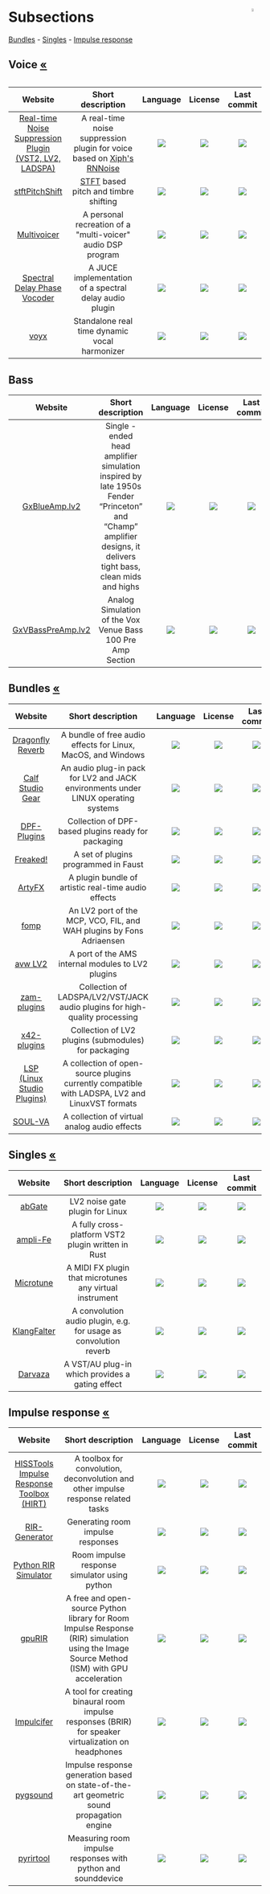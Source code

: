# Subsections <img align="right" alt="WIP" src="https://user-images.githubusercontent.com/171307/210726270-adc28ba9-dada-42cf-b53e-b01d03e3dca7.png" width="4%" />
[Bundles](#bundles-) - [Singles](#singles-) - [Impulse response](#impulse-response-)

## Voice [«](#subsections)
|Website|Short description|Language|License|Last commit|
|:-:|:-:|:-:|:-:|:-:|
|[Real-time Noise Suppression Plugin (VST2, LV2, LADSPA)](https://github.com/werman/noise-suppression-for-voice)|A real-time noise suppression plugin for voice based on [Xiph's RNNoise](https://jmvalin.ca/demo/rnnoise/)|[![](https://img.shields.io/github/languages/top/werman/noise-suppression-for-voice?color=pink&style=flat-square)](https://github.com/werman/noise-suppression-for-voice/graphs/contributors)|[![](https://flat.badgen.net/github/license/werman/noise-suppression-for-voice?label=)](https://github.com/werman/noise-suppression-for-voice/blob/master/LICENSE)|[![](https://flat.badgen.net/github/last-commit/werman/noise-suppression-for-voice?label=)](https://github.com/werman/noise-suppression-for-voice/graphs/code-frequency)|
|[stftPitchShift](https://github.com/jurihock/stftPitchShift)|[STFT](https://www.audiolabs-erlangen.de/resources/MIR/FMP/C2/C2_STFT-Basic.html) based pitch and timbre shifting|[![](https://img.shields.io/github/languages/top/jurihock/stftPitchShift?color=pink&style=flat-square)](https://github.com/jurihock/stftPitchShift/graphs/contributors)|[![](https://flat.badgen.net/github/license/jurihock/stftPitchShift?label=)](https://github.com/jurihock/stftPitchShift/blob/master/LICENSE)|[![](https://flat.badgen.net/github/last-commit/jurihock/stftPitchShift?label=)](https://github.com/jurihock/stftPitchShift/graphs/code-frequency)|
|[Multivoicer](https://github.com/bendoepker/Multivoicer)|A personal recreation of a "multi-voicer" audio DSP program|[![](https://img.shields.io/github/languages/top/bendoepker/Multivoicer?color=pink&style=flat-square)](https://github.com/bendoepker/Multivoicer/graphs/contributors)|[![](https://flat.badgen.net/github/license/bendoepker/Multivoicer?label=)](https://github.com/bendoepker/Multivoicer/blob/master/LICENSE)|[![](https://flat.badgen.net/github/last-commit/bendoepker/Multivoicer?label=)](https://github.com/bendoepker/Multivoicer/graphs/code-frequency)|
|[Spectral Delay Phase Vocoder](https://github.com/Aayushchou/spectral-delay)|A JUCE implementation of a spectral delay audio plugin|[![](https://img.shields.io/github/languages/top/Aayushchou/spectral-delay?color=pink&style=flat-square)](https://github.com/Aayushchou/spectral-delay/graphs/contributors)|[![](https://flat.badgen.net/github/license/Aayushchou/spectral-delay?label=)](https://github.com/Aayushchou/spectral-delay/blob/master/LICENSE)|[![](https://flat.badgen.net/github/last-commit/Aayushchou/spectral-delay?label=)](https://github.com/Aayushchou/spectral-delay/graphs/code-frequency)|
|[voyx](https://github.com/jurihock/voyx)|Standalone real time dynamic vocal harmonizer|[![](https://img.shields.io/github/languages/top/jurihock/voyx?color=pink&style=flat-square)](https://github.com/jurihock/voyx/graphs/contributors)|[![](https://flat.badgen.net/github/license/jurihock/voyx?label=)](https://github.com/jurihock/voyx/blob/master/LICENSE)|[![](https://flat.badgen.net/github/last-commit/jurihock/voyx?label=)](https://github.com/jurihock/voyx/graphs/code-frequency)|






## Bass 
|Website|Short description|Language|License|Last commit|
|:-:|:-:|:-:|:-:|:-:|
|[GxBlueAmp.lv2](https://github.com/brummer10/GxBlueAmp.lv2)|Single - ended head amplifier simulation inspired by late 1950s Fender “Princeton” and “Champ” amplifier designs, it delivers tight bass, clean mids and highs|![](https://img.shields.io/github/languages/top/brummer10/GxBlueAmp.lv2?color=pink&style=flat-square)|![](https://flat.badgen.net/github/license/brummer10/GxBlueAmp.lv2?label=)|![](https://flat.badgen.net/github/last-commit/brummer10/GxBlueAmp.lv2?label=)|
|[GxVBassPreAmp.lv2](https://github.com/brummer10/GxVBassPreAmp.lv2)|Analog Simulation of the Vox Venue Bass 100 Pre Amp Section|![](https://img.shields.io/github/languages/top/brummer10/GxVBassPreAmp.lv2?color=pink&style=flat-square)|![](https://flat.badgen.net/github/license/brummer10/GxBlueAmp.lv2?label=)|![](https://flat.badgen.net/github/last-commit/brummer10/GxBlueAmp.lv2?label=)|

## Bundles [«](#subsections)
|Website|Short description|Language|License|Last commit|
|:-:|:-:|:-:|:-:|:-:|
|[Dragonfly Reverb](https://github.com/michaelwillis/dragonfly-reverb)|A bundle of free audio effects for Linux, MacOS, and Windows|[![](https://img.shields.io/github/languages/top/michaelwillis/dragonfly-reverb?color=pink&style=flat-square)](https://github.com/michaelwillis/dragonfly-reverb/graphs/contributors)|[![](https://flat.badgen.net/github/license/michaelwillis/dragonfly-reverb?label=)](https://github.com/michaelwillis/dragonfly-reverb/blob/master/LICENSE)|[![](https://flat.badgen.net/github/last-commit/michaelwillis/dragonfly-reverb?label=)](https://github.com/michaelwillis/dragonfly-reverb/graphs/code-frequency)|
|[Calf Studio Gear](http://calf-studio-gear.org/)|An audio plug-in pack for LV2 and JACK environments under LINUX operating systems|[![](https://img.shields.io/github/languages/top/calf-studio-gear/calf?color=pink&style=flat-square)](https://github.com/calf-studio-gear/calf/graphs/contributors)|[![](https://flat.badgen.net/github/license/calf-studio-gear/calf?label=)](https://github.com/calf-studio-gear/calf/blob/master/LICENSE)|[![](https://flat.badgen.net/github/last-commit/calf-studio-gear/calf?label=)](https://github.com/calf-studio-gear/calf/graphs/code-frequency)|
|[DPF-Plugins](https://github.com/DISTRHO/DPF-Plugins)|Collection of DPF-based plugins ready for packaging|[![](https://img.shields.io/github/languages/top/DISTRHO/DPF-Plugins?color=pink&style=flat-square)](https://github.com/DISTRHO/DPF-Plugins/graphs/contributors)|[![](https://flat.badgen.net/badge/license/MULTI/blue?label=)](https://github.com/DISTRHO/DPF-Plugins/blob/master/LICENSE)|[![](https://flat.badgen.net/github/last-commit/DISTRHO/DPF-Plugins?label=)](https://github.com/DISTRHO/DPF-Plugins/graphs/code-frequency)|
|[Freaked!](https://github.com/pjotrompet/Freaked)|A set of plugins programmed in Faust|[![](https://img.shields.io/github/languages/top/pjotrompet/Freaked?color=pink&style=flat-square)](https://github.com/pjotrompet/Freaked/graphs/contributors)|[![](https://flat.badgen.net/github/license/pjotrompet/Freaked?label=)](https://github.com/pjotrompet/Freaked/blob/master/LICENSE)|[![](https://flat.badgen.net/github/last-commit/pjotrompet/Freaked?label=)](https://github.com/pjotrompet/Freaked/graphs/code-frequency)|
|[ArtyFX](http://openavproductions.com/artyfx/)|A plugin bundle of artistic real-time audio effects|[![](https://img.shields.io/github/languages/top/openAVproductions/openAV-ArtyFX?color=pink&style=flat-square)](https://github.com/openAVproductions/openAV-ArtyFX/graphs/contributors)|[![](https://flat.badgen.net/github/license/openAVproductions/openAV-ArtyFX?label=)](https://github.com/openAVproductions/openAV-ArtyFX/blob/master/LICENSE)|[![](https://flat.badgen.net/github/last-commit/openAVproductions/openAV-ArtyFX?label=)](https://github.com/openAVproductions/openAV-ArtyFX/graphs/code-frequency)|
|[fomp](https://gitlab.com/drobilla/fomp)|An LV2 port of the MCP, VCO, FIL, and WAH plugins by Fons Adriaensen|[![](https://img.shields.io/gitlab/languages/top/drobilla/fomp?color=pink&style=flat-square)](https://gitlab.com/drobilla/fomp/-/graphs/master/charts)|[![](https://flat.badgen.net/gitlab/license/drobilla/fomp?label=)](https://gitlab.com/drobilla/fomp/-/blob/master/COPYING)|[![](https://flat.badgen.net/gitlab/last-commit/drobilla/fomp?label=)](https://gitlab.com/drobilla/fomp/-/graphs/master)|
|[avw LV2](https://github.com/mfisher31/avwlv2)|A port of the AMS internal modules to LV2 plugins|[![](https://img.shields.io/github/languages/top/mfisher31/avwlv2?color=pink&style=flat-square)](https://github.com/mfisher31/avwlv2/graphs/contributors)|[![](https://flat.badgen.net/github/license/mfisher31/avwlv2?label=)](https://github.com/mfisher31/avwlv2/blob/master/LICENSE)|[![](https://flat.badgen.net/github/last-commit/mfisher31/avwlv2?label=)](https://github.com/mfisher31/avwlv2/graphs/code-frequency)|
|[zam-plugins](http://www.zamaudio.com/)|Collection of LADSPA/LV2/VST/JACK audio plugins for high-quality processing|[![](https://img.shields.io/github/languages/top/zamaudio/zam-plugins?color=pink&style=flat-square)](https://github.com/zamaudio/zam-plugins/graphs/contributors)|[![](https://flat.badgen.net/github/license/zamaudio/zam-plugins?label=)](https://github.com/zamaudio/zam-plugins/blob/master/LICENSE)|[![](https://flat.badgen.net/github/last-commit/zamaudio/zam-plugins?label=)](https://github.com/zamaudio/zam-plugins/graphs/code-frequency)|
|[x42-plugins](https://x42-plugins.com/x42/)|Collection of LV2 plugins (submodules) for packaging|[![](https://img.shields.io/github/languages/top/x42/x42-plugins?color=pink&style=flat-square)](https://github.com/x42/x42-plugins/graphs/contributors)|[![](https://flat.badgen.net/badge/license/GPL%202.0/3.0/blue?label=)](https://github.com/x42/x42-plugins)|[![](https://flat.badgen.net/github/last-commit/x42/x42-plugins?label=)](https://github.com/x42/x42-plugins/graphs/code-frequency)|
|[LSP (Linux Studio Plugins)](https://lsp-plug.in/)|A collection of open-source plugins currently compatible with LADSPA, LV2 and LinuxVST formats|[![](https://img.shields.io/github/languages/top/sadko4u/lsp-plugins?color=pink&style=flat-square)](https://github.com/sadko4u/lsp-plugins/graphs/contributors)|[![](https://flat.badgen.net/github/license/sadko4u/lsp-plugins?label=)](https://github.com/sadko4u/lsp-plugins/blob/master/LICENSE)|[![](https://flat.badgen.net/github/last-commit/sadko4u/lsp-plugins?label=)](https://github.com/sadko4u/lsp-plugins/graphs/code-frequency)|
|[SOUL-VA](https://github.com/thezhe/SOUL-VA)|A collection of virtual analog audio effects|[![](https://img.shields.io/github/languages/top/thezhe/SOUL-VA?color=pink&style=flat-square)](https://github.com/thezhe/SOUL-VA/graphs/contributors)|[![](https://flat.badgen.net/github/license/thezhe/SOUL-VA?label=)](https://github.com/thezhe/SOUL-VA/blob/master/LICENSE)|[![](https://flat.badgen.net/github/last-commit/thezhe/SOUL-VA?label=)](https://github.com/thezhe/SOUL-VA/graphs/code-frequency)|

## Singles [«](#subsections)
|Website|Short description|Language|License|Last commit|
|:-:|:-:|:-:|:-:|:-:|
|[abGate](https://abgate.sourceforge.io/)|LV2 noise gate plugin for Linux|[![](https://img.shields.io/github/languages/top/antanasbruzas/abGate?color=pink&style=flat-square)](https://github.com/antanasbruzas/abGate/graphs/contributors)|[![](https://flat.badgen.net/github/license/antanasbruzas/abGate?label=)](https://github.com/antanasbruzas/abGate/blob/master/LICENSE)|[![](https://flat.badgen.net/github/last-commit/antanasbruzas/abGate?label=)](https://github.com/antanasbruzas/abGate/graphs/code-frequency)|
|[ampli-Fe](https://github.com/antonok-edm/ampli-Fe)|A fully cross-platform VST2 plugin written in Rust|[![](https://img.shields.io/github/languages/top/antonok-edm/ampli-Fe?color=pink&style=flat-square)](https://github.com/antonok-edm/ampli-Fe/graphs/contributors)|[![](https://flat.badgen.net/github/license/antonok-edm/ampli-Fe?label=)](https://github.com/antonok-edm/ampli-Fe/blob/master/LICENSE)|[![](https://flat.badgen.net/github/last-commit/antonok-edm/ampli-Fe?label=)](https://github.com/antonok-edm/ampli-Fe/graphs/code-frequency)|
|[Microtune](https://github.com/kyr0/microtune)|A MIDI FX plugin that microtunes any virtual instrument|[![](https://img.shields.io/github/languages/top/kyr0/microtune?color=pink&style=flat-square)](https://github.com/kyr0/microtune/graphs/contributors)|[![](https://flat.badgen.net/github/license/kyr0/microtune?label=)](https://github.com/kyr0/microtune/blob/master/LICENSE)|[![](https://flat.badgen.net/github/last-commit/kyr0/microtune?label=)](https://github.com/kyr0/microtune/graphs/code-frequency)|
|[KlangFalter](https://github.com/HiFi-LoFi/KlangFalter)|A convolution audio plugin, e.g. for usage as convolution reverb|[![](https://img.shields.io/github/languages/top/HiFi-LoFi/KlangFalter?color=pink&style=flat-square)](https://github.com/HiFi-LoFi/KlangFalter/graphs/contributors)|[![](https://flat.badgen.net/github/license/HiFi-LoFi/KlangFalter?label=)](https://github.com/HiFi-LoFi/KlangFalter/blob/master/LICENSE)|[![](https://flat.badgen.net/github/last-commit/HiFi-LoFi/KlangFalter?label=)](https://github.com/HiFi-LoFi/KlangFalter/graphs/code-frequency)|
|[Darvaza](https://github.com/igorski/darvaza)|A VST/AU plug-in which provides a gating effect|[![](https://img.shields.io/github/languages/top/igorski/darvaza?color=pink&style=flat-square)](https://github.com/igorski/darvaza/graphs/contributors)|[![](https://flat.badgen.net/github/license/igorski/darvaza?label=)](https://github.com/igorski/darvaza/blob/master/LICENSE)|[![](https://flat.badgen.net/github/last-commit/igorski/darvaza?label=)](https://github.com/igorski/darvaza/graphs/code-frequency)|

## Impulse response [«](#subsections)
|Website|Short description|Language|License|Last commit|
|:-:|:-:|:-:|:-:|:-:|
|[HISSTools Impulse Response Toolbox (HIRT)](https://github.com/HISSTools/HISSTools_Impulse_Response_Toolbox)|A toolbox for convolution, deconvolution and other impulse response related tasks|[![](https://img.shields.io/github/languages/top/HISSTools/HISSTools_Impulse_Response_Toolbox?color=pink&style=flat-square)](https://github.com/HISSTools/HISSTools_Impulse_Response_Toolbox/graphs/contributors)|[![](https://flat.badgen.net/github/license/HISSTools/HISSTools_Impulse_Response_Toolbox?label=)](https://github.com/HISSTools/HISSTools_Impulse_Response_Toolbox/blob/master/LICENSE)|[![](https://flat.badgen.net/github/last-commit/HISSTools/HISSTools_Impulse_Response_Toolbox?label=)](https://github.com/HISSTools/HISSTools_Impulse_Response_Toolbox/graphs/code-frequency)|
|[RIR-Generator](https://github.com/ehabets/RIR-Generator)|Generating room impulse responses|[![](https://img.shields.io/github/languages/top/ehabets/RIR-Generator?color=pink&style=flat-square)](https://github.com/ehabets/RIR-Generator/graphs/contributors)|[![](https://flat.badgen.net/github/license/ehabets/RIR-Generator?label=)](https://github.com/ehabets/RIR-Generator/blob/master/LICENSE)|[![](https://flat.badgen.net/github/last-commit/ehabets/RIR-Generator?label=)](https://github.com/ehabets/RIR-Generator/graphs/code-frequency)|
|[Python RIR Simulator](https://github.com/sunits/rir_simulator_python)|Room impulse response simulator using python|[![](https://img.shields.io/github/languages/top/sunits/rir_simulator_python?color=pink&style=flat-square)](https://github.com/sunits/rir_simulator_python/graphs/contributors)|[![](https://flat.badgen.net/github/license/sunits/rir_simulator_python?label=)](https://github.com/sunits/rir_simulator_python/blob/master/LICENSE)|[![](https://flat.badgen.net/github/last-commit/sunits/rir_simulator_python?label=)](https://github.com/sunits/rir_simulator_python/graphs/code-frequency)|
|[gpuRIR](https://github.com/DavidDiazGuerra/gpuRIR)|A free and open-source Python library for Room Impulse Response (RIR) simulation using the Image Source Method (ISM) with GPU acceleration|[![](https://img.shields.io/github/languages/top/DavidDiazGuerra/gpuRIR?color=pink&style=flat-square)](https://github.com/DavidDiazGuerra/gpuRIR/graphs/contributors)|[![](https://flat.badgen.net/github/license/DavidDiazGuerra/gpuRIR?label=)](https://github.com/DavidDiazGuerra/gpuRIR/blob/master/LICENSE)|[![](https://flat.badgen.net/github/last-commit/DavidDiazGuerra/gpuRIR?label=)](https://github.com/DavidDiazGuerra/gpuRIR/graphs/code-frequency)|
|[Impulcifer](https://github.com/jaakkopasanen/Impulcifer)|A tool for creating binaural room impulse responses (BRIR) for speaker virtualization on headphones|[![](https://img.shields.io/github/languages/top/jaakkopasanen/Impulcifer?color=pink&style=flat-square)](https://github.com/jaakkopasanen/Impulcifer/graphs/contributors)|[![](https://flat.badgen.net/github/license/jaakkopasanen/Impulcifer?label=)](https://github.com/jaakkopasanen/Impulcifer/blob/master/LICENSE)|[![](https://flat.badgen.net/github/last-commit/jaakkopasanen/Impulcifer?label=)](https://github.com/jaakkopasanen/Impulcifer/graphs/code-frequency)|
|[pygsound](https://github.com/GAMMA-UMD/pygsound)|Impulse response generation based on state-of-the-art geometric sound propagation engine|[![](https://img.shields.io/github/languages/top/GAMMA-UMD/pygsound?color=pink&style=flat-square)](https://github.com/GAMMA-UMD/pygsound/graphs/contributors)|[![](https://flat.badgen.net/badge/license/OWN/blue?label=)](https://github.com/GAMMA-UMD/pygsound/blob/master/LICENSE.txt)|[![](https://flat.badgen.net/github/last-commit/GAMMA-UMD/pygsound?label=)](https://github.com/GAMMA-UMD/pygsound/graphs/code-frequency)|
|[pyrirtool](https://github.com/maj4e/pyrirtool)|Measuring room impulse responses with python and sounddevice|[![](https://img.shields.io/github/languages/top/maj4e/pyrirtool?color=pink&style=flat-square)](https://github.com/maj4e/pyrirtool/graphs/contributors)|[![](https://flat.badgen.net/github/license/maj4e/pyrirtool?label=)](https://github.com/maj4e/pyrirtool/blob/master/LICENSE)|[![](https://flat.badgen.net/github/last-commit/maj4e/pyrirtool?label=)](https://github.com/maj4e/pyrirtool/graphs/code-frequency)|
